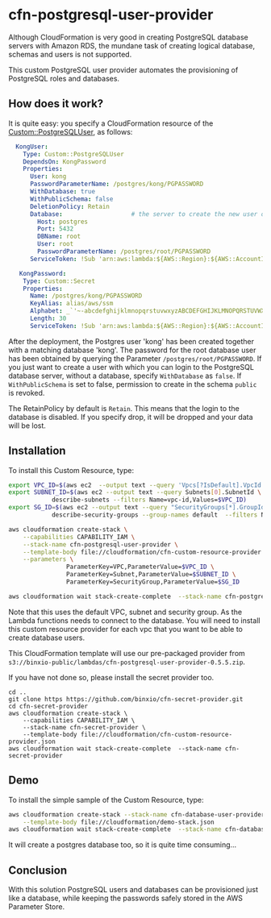 # cfn-postgresql-user-provider

Although CloudFormation is very good in creating PostgreSQL database servers with Amazon RDS, the mundane task of creating logical database, schemas and users is not supported. 

This custom PostgreSQL user provider automates the provisioning of PostgreSQL roles and databases.


## How does it work?
It is quite easy: you specify a CloudFormation resource of the [Custom::PostgreSQLUser](docs/PostgreSQLUser.md), as follows:

```yaml
  KongUser:
    Type: Custom::PostgreSQLUser
    DependsOn: KongPassword
    Properties:
      User: kong
      PasswordParameterName: /postgres/kong/PGPASSWORD
      WithDatabase: true
      WithPublicSchema: false
      DeletionPolicy: Retain 
      Database:                   # the server to create the new user or database in
        Host: postgres
        Port: 5432
        DBName: root
        User: root
        PasswordParameterName: /postgres/root/PGPASSWORD                # put your root password is in the parameter store
      ServiceToken: !Sub 'arn:aws:lambda:${AWS::Region}:${AWS::AccountId}:function:binxioio-cfn-postgresql-user-provider-vpc-${AppVPC}'

   KongPassword:
    Type: Custom::Secret
    Properties:
      Name: /postgres/kong/PGPASSWORD
      KeyAlias: alias/aws/ssm
      Alphabet: _`'~-abcdefghijklmnopqrstuvwxyzABCDEFGHIJKLMNOPQRSTUVWXYZ0123456789
      Length: 30
      ServiceToken: !Sub 'arn:aws:lambda:${AWS::Region}:${AWS::AccountId}:function:binxio-cfn-secret-provider'
```

After the deployment, the Postgres user 'kong' has been created together with a matching database 'kong'. The password for the root database user has been obtained by querying the Parameter `/postgres/root/PGPASSWORD`.  If you just want to create a user with which you can login to the PostgreSQL database server, without a database, specify `WithDatabase` as `false`.  If `WithPublicSchema` is set to false, permission to create in the schema `public` is revoked.

The RetainPolicy by default is `Retain`. This means that the login to the database is disabled. If you specify drop, it will be dropped and your data will be lost.


## Installation
To install this Custom Resource, type:

```sh
export VPC_ID=$(aws ec2  --output text --query 'Vpcs[?IsDefault].VpcId' describe-vpcs)
export SUBNET_ID=$(aws ec2 --output text --query Subnets[0].SubnetId \
			describe-subnets --filters Name=vpc-id,Values=$VPC_ID)
export SG_ID=$(aws ec2 --output text --query "SecurityGroups[*].GroupId" \
			describe-security-groups --group-names default  --filters Name=vpc-id,Values=$VPC_ID)

aws cloudformation create-stack \
	--capabilities CAPABILITY_IAM \
	--stack-name cfn-postgresql-user-provider \
	--template-body file://cloudformation/cfn-custom-resource-provider.json  \
	--parameters \
	            ParameterKey=VPC,ParameterValue=$VPC_ID \
	            ParameterKey=Subnet,ParameterValue=$SUBNET_ID \
                ParameterKey=SecurityGroup,ParameterValue=$SG_ID

aws cloudformation wait stack-create-complete  --stack-name cfn-postgresql-user-provider 
```
Note that this uses the default VPC, subnet and security group. As the Lambda functions needs to connect to the database. You will need to 
install this custom resource provider for each vpc that you want to be able to create database users.

This CloudFormation template will use our pre-packaged provider from `s3://binxio-public/lambdas/cfn-postgresql-user-provider-0.5.5.zip`.

If you have not done so, please install the secret provider too.

```
cd ..
git clone https https://github.com/binxio/cfn-secret-provider.git 
cd cfn-secret-provider
aws cloudformation create-stack \
	--capabilities CAPABILITY_IAM \
	--stack-name cfn-secret-provider \
	--template-body file://cloudformation/cfn-custom-resource-provider.json 
aws cloudformation wait stack-create-complete  --stack-name cfn-secret-provider 

```


## Demo
To install the simple sample of the Custom Resource, type:

```sh
aws cloudformation create-stack --stack-name cfn-database-user-provider-demo \
	--template-body file://cloudformation/demo-stack.json
aws cloudformation wait stack-create-complete  --stack-name cfn-database-user-provider-demo
```
It will create a postgres database too, so it is quite time consuming...

## Conclusion
With this solution PostgreSQL users and databases can be provisioned just like a database, while keeping the
passwords safely stored in the AWS Parameter Store.
